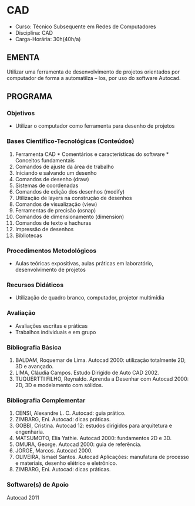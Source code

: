 # CAD 


* Curso: Técnico Subsequente em Redes de Computadores
* Disciplina: CAD                                                                        
* Carga-Horária: 30h(40h/a)
## EMENTA

Utilizar uma ferramenta de desenvolvimento de projetos orientados por computador de forma a automatilza – los,
por uso do software Autocad.

## PROGRAMA
### Objetivos

* Utilizar o computador como ferramenta para desenho de projetos

### Bases Científico-Tecnológicas (Conteúdos)

1.    Ferramenta CAD
    * Comentários e características do software
    * Conceitos fundamentais
2.    Comandos de ajuste da área de trabalho
3.    Iniciando e salvando um desenho
4.    Comandos de desenho (draw)
5.    Sistemas de coordenadas
6.    Comandos de edição dos desenhos (modify)
7.    Utilização de layers na construção de desenhos
8.    Comandos de visualização (view)
9.    Ferramentas de precisão (osnap)
10.   Comandos de dimensionamento (dimension)
11.   Comandos de texto e hachuras
12.   Impressão de desenhos
13.   Bibliotecas

### Procedimentos Metodológicos

* Aulas teóricas expositivas, aulas práticas em laboratório, desenvolvimento de projetos

### Recursos Didáticos

* Utilização de quadro branco, computador, projetor multimídia

### Avaliação

* Avaliações escritas e práticas
* Trabalhos individuais e em grupo

### Bibliografia Básica

1.    BALDAM, Roquemar de Lima. Autocad 2000: utilização totalmente 2D, 3D e avançado.
2.    LIMA, Cláudia Campos. Estudo Dirigido de Auto CAD 2002.
3.    TUQUERTTI FILHO, Reynaldo. Aprenda a Desenhar com Autocad 2000: 2D, 3D e modelamento com sólidos.

### Bibliografia Complementar

1.    CENSI, Alexandre L. C. Autocad: guia prático.
2.    ZIMBARG, Eni. Autocad: dicas práticas.
3.    GOBBI, Cristina. Autocad 12: estudos dirigidos para arquitetura e engenharia.
4.    MATSUMOTO, Elia Yathie. Autocad 2000: fundamentos 2D e 3D.
5.    OMURA, George. Autocad 2000: guia de referência.
6.    JORGE, Marcos. Autocad 2000.
7.    OLIVEIRA, Ismael Santos. Autocad Aplicações: manufatura de processo e materiais, desenho elétrico e
      eletrônico.
8.    ZIMBARG, Eni. Autocad: dicas práticas.

### Software(s) de Apoio

Autocad 2011
